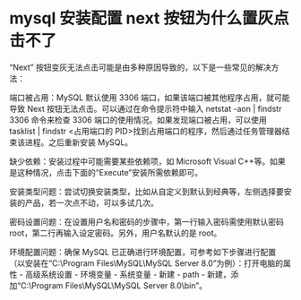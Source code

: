 # mysql 安装配置 next 按钮为什么置灰点击不了

“Next” 按钮变灰无法点击可能是由多种原因导致的，以下是一些常见的解决方法：

端口被占用：MySQL 默认使用 3306 端口，如果该端口被其他程序占用，就可能导致 Next 按钮无法点击。可以通过在命令提示符中输入 netstat -aon | findstr 3306 命令来检查 3306 端口的使用情况。如果发现端口被占用，可以使用 tasklist | findstr <占用端口的 PID>找到占用端口的程序，然后通过任务管理器结束该进程。之后重新安装 MySQL。

缺少依赖：安装过程中可能需要某些依赖项，如 Microsoft Visual C++等。如果是这种情况，点击下面的“Execute”安装所需依赖即可。

安装类型问题：尝试切换安装类型，比如从自定义到默认到经典等，左侧选择要安装的产品，若一次点不动，可以多试几次。

密码设置问题：在设置用户名和密码的步骤中，第一行输入密码需使用默认密码 root，第二行再输入设定密码。另外，用户名默认的是 root。

环境配置问题：确保 MySQL 已正确进行环境配置，可参考如下步骤进行配置（以安装在“C:\Program Files\MySQL\MySQL Server 8.0”为例）：打开电脑的属性 - 高级系统设置 - 环境变量 - 系统变量 - 新建 - path - 新建，添加“C:\Program Files\MySQL\MySQL Server 8.0\bin”。
